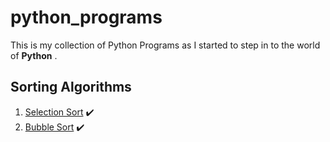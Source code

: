 # python_programs

This is my collection of Python Programs as I started to step in to the world of **Python** .<br />

## Sorting Algorithms
1. [Selection Sort](https://github.com/rohitmi0023/python_programs/blob/master/CompetitiveProgramming/SelectionSort.py) :heavy_check_mark:
2. [Bubble Sort](https://github.com/rohitmi0023/python_programs/blob/master/CompetitiveProgramming/BubbleSort.py) :heavy_check_mark:
